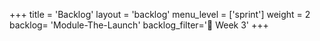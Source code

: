 +++
title = 'Backlog'
layout = 'backlog'
menu_level = ['sprint']
weight = 2
backlog= 'Module-The-Launch'
backlog_filter='📅 Week 3'
+++
